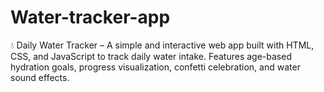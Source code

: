 # Water-tracker-app
💧 Daily Water Tracker – A simple and interactive web app built with HTML, CSS, and JavaScript to track daily water intake. Features age-based hydration goals, progress visualization, confetti celebration, and water sound effects.
